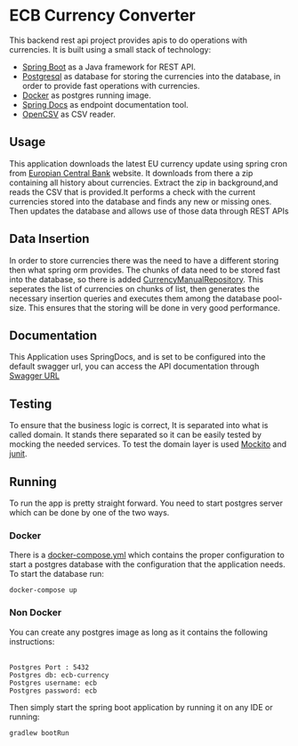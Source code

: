 # ECB Currency Converter

This backend rest api project provides apis to do operations with currencies. It is built using a small stack of
technology:

- [Spring Boot](https://spring.io/projects/spring-boot) as a Java framework
  for REST API.
- [Postgresql](https://www.postgresql.org/) as database for storing the currencies into the database, in order to
  provide fast operations with currencies.
- [Docker](https://www.docker.com/) as postgres running image.
- [Spring Docs](https://springdoc.org/) as endpoint documentation tool.
- [OpenCSV](https://github.com/cygri/opencsv) as CSV reader.

## Usage

This application downloads the latest EU currency update using spring cron from [Europian Central Bank](ecb.europa.eu/)
website. It downloads from there a zip containing all history about currencies.
Extract the zip in background,and reads the CSV that is provided.It performs a check with the current currencies stored
into the database and finds any new or missing ones. Then updates the database
and allows use of those data through REST APIs

## Data Insertion

In order to store currencies there was the need to have a different storing then what spring orm provides.
The chunks of data need to be stored fast into the database, so there is added
[CurrencyManualRepository](src/main/java/com/kristileka/eucurrencyconverter/service/db/CurrencyManualRepository.java).
This seperates the list of currencies on chunks of list, then generates the necessary insertion queries and executes
them among the database pool-size. This ensures that the storing will be done in very good performance.

## Documentation

This Application uses SpringDocs, and is set to be configured into the default swagger url, you can access the API
documentation through [Swagger URL]( http://localhost:9000/swagger-ui.html)

## Testing

To ensure that the business logic is correct, It is separated into what is called domain. It stands there separated so
it can be easily tested by mocking the needed services. To test the domain layer is
used [Mockito](https://github.com/mockito/mockito) and [junit](https://github.com/junit-team/junit5).

## Running

To run the app is pretty straight forward. You need to start postgres server which can be done by one of the two ways.

### Docker

There is a [docker-compose.yml](docker-compose.yml) which contains the proper configuration to start a postgres database
with the configuration that the application needs. To start the database run:

```
docker-compose up
```

### Non Docker

You can create any postgres image as long as it contains the following instructions: <br><br>

```
Postgres Port : 5432
Postgres db: ecb-currency
Postgres username: ecb
Postgres password: ecb
```

Then simply start the spring boot application by running it on any IDE or running: 
```
gradlew bootRun
```